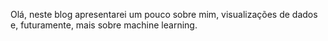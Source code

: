 Olá, neste blog apresentarei um pouco sobre mim, visualizações de dados e, futuramente, mais sobre machine learning.
